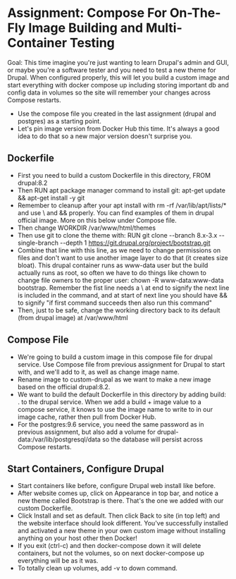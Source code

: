 # Assignment: Compose For On-The-Fly Image Building and Multi-Container Testing
Goal: This time imagine you're just wanting to learn Drupal's admin and GUI, or maybe you're a software tester and you need to test a new theme for Drupal. When configured properly, this will let you build a custom image and start everything with docker compose up including storing important db and config data in volumes so the site will remember your changes across Compose restarts.

- Use the compose file you created in the last assignment (drupal and postgres) as a starting point.
- Let's pin image version from Docker Hub this time. It's always a good idea to do that so a new major version doesn't surprise you.
## Dockerfile
- First you need to build a custom Dockerfile in this directory, FROM drupal:8.2
- Then RUN apt package manager command to install git: apt-get update && apt-get install -y git
- Remember to cleanup after your apt install with rm -rf /var/lib/apt/lists/* and use \ and && properly. You can find examples of them in drupal official image. More on this below under Compose file.
- Then change WORKDIR /var/www/html/themes
- Then use git to clone the theme with: RUN git clone --branch 8.x-3.x --single-branch --depth 1 https://git.drupal.org/project/bootstrap.git
- Combine that line with this line, as we need to change permissions on files and don't want to use another image layer to do that (it creates size bloat). This drupal container runs as www-data user but the build actually runs as root, so often we have to do things like chown to change file owners to the proper user: chown -R www-data:www-data bootstrap. Remember the fist line needs a \ at end to signify the next line is included in the command, and at start of next line you should have && to signify "if first command succeeds then also run this command"
- Then, just to be safe, change the working directory back to its default (from drupal image) at /var/www/html
## Compose File
- We're going to build a custom image in this compose file for drupal service. Use Compose file from previous assignment for Drupal to start with, and we'll add to it, as well as change image name.
- Rename image to custom-drupal as we want to make a new image based on the official drupal:8.2.
- We want to build the default Dockerfile in this directory by adding build: . to the drupal service. When we add a build + image value to a compose service, it knows to use the image name to write to in our image cache, rather then pull from Docker Hub.
- For the postgres:9.6 service, you need the same password as in previous assignment, but also add a volume for drupal-data:/var/lib/postgresql/data so the database will persist across Compose restarts.
## Start Containers, Configure Drupal
- Start containers like before, configure Drupal web install like before.
- After website comes up, click on Appearance in top bar, and notice a new theme called Bootstrap is there. That's the one we added with our custom Dockerfile.
- Click Install and set as default. Then click Back to site (in top left) and the website interface should look different. You've successfully installed and activated a new theme in your own custom image without installing anything on your host other then Docker!
- If you exit (ctrl-c) and then docker-compose down it will delete containers, but not the volumes, so on next docker-compose up everything will be as it was.
- To totally clean up volumes, add -v to down command.